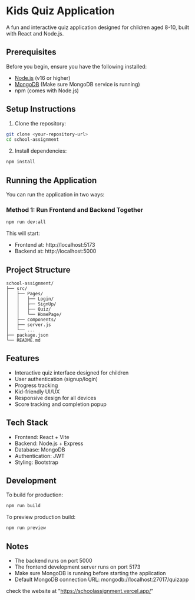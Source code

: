# Kids Quiz Application

A fun and interactive quiz application designed for children aged 8-10, built with React and Node.js.

## Prerequisites

Before you begin, ensure you have the following installed:
- [Node.js](https://nodejs.org/) (v16 or higher)
- [MongoDB](https://www.mongodb.com/try/download/community) (Make sure MongoDB service is running)
- npm (comes with Node.js)

## Setup Instructions

1. Clone the repository:
```bash
git clone <your-repository-url>
cd school-assignment
```

2. Install dependencies:
```bash
npm install
```


## Running the Application

You can run the application in two ways:

### Method 1: Run Frontend and Backend Together
```bash
npm run dev:all
```
This will start:
- Frontend at: http://localhost:5173
- Backend at: http://localhost:5000


## Project Structure

```
school-assignment/
├── src/
│   ├── Pages/
│   │   ├── Login/
│   │   ├── SignUp/
│   │   ├── Quiz/
│   │   └── HomePage/
│   ├── components/
│   ├── server.js
│   └── ...
├── package.json
└── README.md
```

## Features

- Interactive quiz interface designed for children
- User authentication (signup/login)
- Progress tracking
- Kid-friendly UI/UX
- Responsive design for all devices
- Score tracking and completion popup

## Tech Stack

- Frontend: React + Vite
- Backend: Node.js + Express
- Database: MongoDB
- Authentication: JWT
- Styling: Bootstrap

## Development

To build for production:
```bash
npm run build
```

To preview production build:
```bash
npm run preview
```

## Notes

- The backend runs on port 5000
- The frontend development server runs on port 5173
- Make sure MongoDB is running before starting the application
- Default MongoDB connection URL: mongodb://localhost:27017/quizapp


check the website at "https://schoolassignment.vercel.app/"
